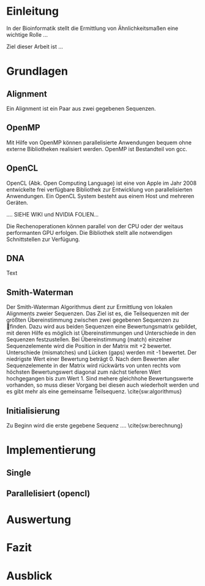 # Einleitung
In der Bioinformatik stellt die Ermittlung von Ähnlichkeitsmaßen eine wichtige Rolle ...

Ziel dieser Arbeit ist ...

# Grundlagen
## Alignment
Ein Alignment ist ein Paar aus zwei gegebenen Sequenzen.

## OpenMP
Mit Hilfe von OpenMP können parallelisierte Anwendungen bequem ohne externe Bibliotheken realisiert werden. OpenMP ist Bestandteil von gcc.

## OpenCL
OpenCL (Abk. Open Computing Language) ist eine von Apple im Jahr 2008 entwickelte frei verfügbare Bibliothek zur Entwicklung von parallelisierten Anwendungen. Ein OpenCL System besteht aus einem Host und mehreren Geräten. 

.... SIEHE WIKI und NVIDIA FOLIEN...

Die Rechenoperationen können parallel von der CPU oder der weitaus performanten GPU erfolgen. Die Bibliothek stellt alle notwendigen Schnittstellen zur Verfügung.
 
## DNA
Text

## Smith-Waterman
Der Smith-Waterman Algorithmus dient zur Ermittlung von lokalen Alignments zweier Sequenzen. Das Ziel ist es, die Teilsequenzen mit der größten Übereinstimmung zwischen zwei gegebenen Sequenzen zu finden. Dazu wird aus beiden Sequenzen eine Bewertungsmatrix gebildet, mit deren Hilfe es möglich ist Übereinstimmungen und Unterschiede in den Sequenzen festzustellen.
Bei Übereinstimmung (match) einzelner Sequenzelemente wird die Position in der Matrix mit +2 bewertet. Unterschiede (mismatches) und Lücken (gaps) werden mit -1 bewertet. Der niedrigste Wert einer Bewertung beträgt 0. Nach dem Bewerten aller Sequenzelemente in der Matrix wird rückwärts von unten rechts vom höchsten Bewertungswert diagonal zum nächst tieferen Wert hochgegangen bis zum Wert 1. Sind mehere gleichhohe Bewertungswerte vorhanden, so muss dieser Vorgang bei diesen auch wiederholt werden und es gibt mehr als eine gemeinsame Teilsequenz. \cite{sw:algorithmus}

## Initialisierung
Zu Beginn wird die erste gegebene Sequenz .... \cite{sw:berechnung}

# Implementierung

## Single

## Parallelisiert (opencl)

# Auswertung

# Fazit

# Ausblick